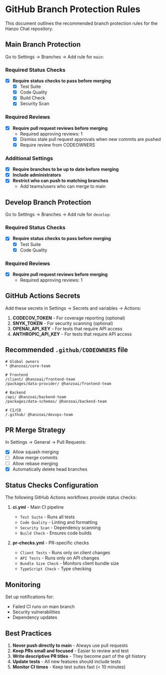# GitHub Branch Protection Rules

This document outlines the recommended branch protection rules for the Hanzo Chat repository.

## Main Branch Protection

Go to Settings → Branches → Add rule for `main`:

### Required Status Checks
- [x] **Require status checks to pass before merging**
  - [x] Test Suite
  - [x] Code Quality
  - [x] Build Check
  - [x] Security Scan

### Required Reviews
- [x] **Require pull request reviews before merging**
  - Required approving reviews: 1
  - [x] Dismiss stale pull request approvals when new commits are pushed
  - [x] Require review from CODEOWNERS

### Additional Settings
- [x] **Require branches to be up to date before merging**
- [x] **Include administrators**
- [x] **Restrict who can push to matching branches**
  - Add teams/users who can merge to main

## Develop Branch Protection

Go to Settings → Branches → Add rule for `develop`:

### Required Status Checks
- [x] **Require status checks to pass before merging**
  - [x] Test Suite
  - [x] Code Quality

### Required Reviews
- [x] **Require pull request reviews before merging**
  - Required approving reviews: 1

## GitHub Actions Secrets

Add these secrets in Settings → Secrets and variables → Actions:

1. **CODECOV_TOKEN** - For coverage reporting (optional)
2. **SNYK_TOKEN** - For security scanning (optional)
3. **OPENAI_API_KEY** - For tests that require API access
4. **ANTHROPIC_API_KEY** - For tests that require API access

## Recommended `.github/CODEOWNERS` file

```
# Global owners
* @hanzoai/core-team

# Frontend
/client/ @hanzoai/frontend-team
/packages/data-provider/ @hanzoai/frontend-team

# Backend
/api/ @hanzoai/backend-team
/packages/data-schemas/ @hanzoai/backend-team

# CI/CD
/.github/ @hanzoai/devops-team
```

## PR Merge Strategy

In Settings → General → Pull Requests:

- [x] Allow squash merging
- [ ] Allow merge commits
- [ ] Allow rebase merging
- [x] Automatically delete head branches

## Status Checks Configuration

The following GitHub Actions workflows provide status checks:

1. **ci.yml** - Main CI pipeline
   - `Test Suite` - Runs all tests
   - `Code Quality` - Linting and formatting
   - `Security Scan` - Dependency scanning
   - `Build Check` - Ensures code builds

2. **pr-checks.yml** - PR-specific checks
   - `Client Tests` - Runs only on client changes
   - `API Tests` - Runs only on API changes
   - `Bundle Size Check` - Monitors client bundle size
   - `TypeScript Check` - Type checking

## Monitoring

Set up notifications for:
- Failed CI runs on main branch
- Security vulnerabilities
- Dependency updates

## Best Practices

1. **Never push directly to main** - Always use pull requests
2. **Keep PRs small and focused** - Easier to review and test
3. **Write descriptive PR titles** - They become part of the git history
4. **Update tests** - All new features should include tests
5. **Monitor CI times** - Keep test suites fast (< 10 minutes)